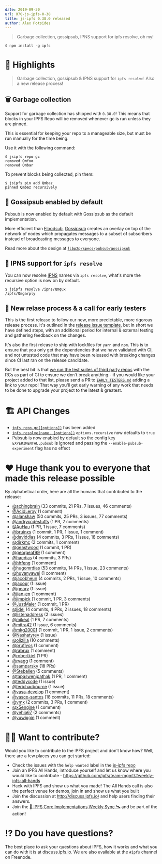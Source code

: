 ```yaml
---
date: 2019-09-30
url: 070-js-ipfs-0-38
title: js-ipfs 0.38.0 released
author: Alex Potsides
---
```


> Garbage collection, gossipsub, IPNS support for ipfs resolve, oh my!

```console
$ npm install -g ipfs
```

# 🔦 Highlights

> Garbage collection, gossipsub & IPNS support for `ipfs resolve`! Also a new release process!

## 🗑️ Garbage collection

Support for garbage collection has shipped with `0.38.0`! This means that blocks in your IPFS Repo will be removed whenever gc is run unless they are pinned.

This is essential for keeping your repo to a manageable size, but must be run manually for the time being.

Use it with the following command:

```console
$ jsipfs repo gc
removed Qmfoo
removed Qmbar
```

To prevent blocks being collected, pin them:

```console
$ jsipfs pin add Qmbaz
pinned Qmbaz recursively
```

## 💬 Gossipsub enabled by default

Pubsub is now enabled by default with Gossipsub as the default implementation.

More efficient than [Floodsub](https://github.com/libp2p/js-libp2p-floodsub), [Gossipsub](https://github.com/ChainSafe/gossipsub-js) creates an overlay on top of the network of nodes which propagates messages to a subset of subscribers instead of broadcasting messages to everyone.

Read more about the design at [`libp2p/specs/pubsub/gossipsub`](https://github.com/libp2p/specs/tree/master/pubsub/gossipsub)

## 📛 IPNS support for `ipfs resolve`

You can now resolve [IPNS](https://docs.ipfs.io/guides/concepts/ipns/) names via `ipfs resolve`, what's more the recursive option is now on by default.

```console
$ jsipfs resolve /ipns/Qmqux
/ipfs/Qmgarply
```

## 🎁 New relase process & a call for early testers

This is the first release to follow our new, more predictable, more rigorous release process. It's outlined in the [release issue template](https://github.com/ipfs/js-ipfs/blob/master/doc/RELEASE_ISSUE_TEMPLATE.md), but in short we have defined steps, with an additional period for internal & external testing and gathering feedback on the changes.

It's also the first release to ship with lockfiles for `yarn` and `npm`. This is to ensure that you only get the dependencies that we have validated with CI, and not untested code that may have been released with breaking changes since CI last ran on the release candidate.

But the best bit is that [we run the test suites of third party repos](https://travis-ci.com/ipfs/js-ipfs/builds/129226310) with the RCs as part of CI to ensure we don't break anything - if you would like your project added to that list, please send a PR to [`EARLY_TESTERS.md`](https://github.com/ipfs/js-ipfs/blob/master/doc/EARLY_TESTERS.md) adding a link to your repo! That way you'll get early warning of any work that needs to be done to upgrade your project to the latest & greatest.

# 🏗 API Changes

* [`ipfs.repo.gc([options])`](https://github.com/ipfs/interface-js-ipfs-core/blob/master/SPEC/REPO.md#repogc) has been added
* [`ipfs.resolve(name, [options])`](https://github.com/ipfs/interface-js-ipfs-core/blob/master/SPEC/MISCELLANEOUS.md#resolve) `options.recursive` now defaults to `true`
* Pubsub is now enabled by default so the config key `EXPERIMENTAL.pubsub` is ignored and passing the `--enable-pubsub-experiment` flag has no effect

# ❤️ Huge thank you to everyone that made this release possible

By alphabetical order, here are all the humans that contributed to the release:

* [@achingbrain](https://github.com/achingbrain) (33 commits, 21 PRs, 7 issues, 46 comments)
* [@AcidLeroy](https://github.com/AcidLeroy) (1 comment)
* [@alanshaw](https://github.com/alanshaw) (50 commits, 25 PRs, 3 issues, 77 comments)
* [@andrycodestuffs](https://github.com/andrycodestuffs) (1 PR, 2 comments)
* [@AuHau](https://github.com/AuHau) (1 PR, 1 issue, 7 comments)
* [@bruinxs](https://github.com/bruinxs) (1 commit, 1 PR, 1 issue, 1 comment)
* [@daviddias](https://github.com/daviddias) (4 commits, 3 PRs, 1 issue, 18 comments)
* [@dirkmc](https://github.com/dirkmc) (2 commits, 1 comment)
* [@geastwood](https://github.com/geastwood) (1 commit, 1 PR)
* [@georgeaf99](https://github.com/georgeaf99) (1 comment)
* [@hacdias](https://github.com/hacdias) (4 commits, 3 PRs)
* [@hhfeng](https://github.com/hhfeng) (1 comment)
* [@hugomrdias](https://github.com/hugomrdias) (53 commits, 14 PRs, 1 issue, 23 comments)
* [@huyanyawei](https://github.com/huyanyawei) (1 comment)
* [@jacobheun](https://github.com/jacobheun) (4 commits, 2 PRs, 1 issue, 10 comments)
* [@jacogr](https://github.com/jacogr) (1 issue)
* [@jgeary](https://github.com/jgeary) (1 issue)
* [@jian-en](https://github.com/jian-en) (1 comment)
* [@jimpick](https://github.com/jimpick) (1 commit, 1 PR, 3 comments)
* [@JustMaier](https://github.com/JustMaier) (1 commit, 1 PR)
* [@lidel](https://github.com/lidel) (4 commits, 4 PRs, 2 issues, 18 comments)
* [@listenaddress](https://github.com/listenaddress) (2 issues)
* [@mikeal](https://github.com/mikeal) (1 PR, 7 comments)
* [@mitra42](https://github.com/mitra42) (1 issue, 6 comments)
* [@mkg20001](https://github.com/mkg20001) (1 commit, 1 PR, 1 issue, 2 comments)
* [@Nashatyrev](https://github.com/Nashatyrev) (1 issue)
* [@olizilla](https://github.com/olizilla) (10 comments)
* [@pruflyos](https://github.com/pruflyos) (1 comment)
* [@rabrux](https://github.com/rabrux) (1 comment)
* [@robertkiel](https://github.com/robertkiel) (1 PR)
* [@rvagg](https://github.com/rvagg) (1 comment)
* [@samparsky](https://github.com/samparsky) (18 PRs)
* [@Stebalien](https://github.com/Stebalien) (5 comments)
* [@tapaswenipathak](https://github.com/tapaswenipathak) (1 PR, 1 comment)
* [@teddycode](https://github.com/teddycode) (1 issue)
* [@terichadbourne](https://github.com/terichadbourne) (1 issue)
* [@vasa-develop](https://github.com/vasa-develop) (1 comment)
* [@vasco-santos](https://github.com/vasco-santos) (18 commits, 11 PRs, 18 comments)
* [@vmx](https://github.com/vmx) (2 commits, 3 PRs, 1 comment)
* [@x5engine](https://github.com/x5engine) (1 comment)
* [@yehia67](https://github.com/yehia67) (2 comments)
* [@yuwiggin](https://github.com/yuwiggin) (1 comment)

# 🙌🏽 Want to contribute?

Would you like to contribute to the IPFS project and don't know how? Well, there are a few places you can get started:

- Check the issues with the `help wanted` label in the [js-ipfs repo](https://github.com/ipfs/js-ipfs/issues?q=is%3Aopen+is%3Aissue+label%3A%22help+wanted%22)
- Join an IPFS All Hands, introduce yourself and let us know where you would like to contribute - https://github.com/ipfs/team-mgmt/#weekly-ipfs-all-hands
- Hack with IPFS and show us what you made! The All Hands call is also the perfect venue for demos, join in and show us what you built
- Join the discussion at http://discuss.ipfs.io/ and help users finding their answers.
- Join the [🚀 IPFS Core Implementations Weekly Sync 🛰](https://github.com/ipfs/team-mgmt/issues/992) and be part of the action!

# ⁉️ Do you have questions?

The best place to ask your questions about IPFS, how it works and what you can do with it is at [discuss.ipfs.io](http://discuss.ipfs.io). We are also available at the `#ipfs` channel on Freenode.
